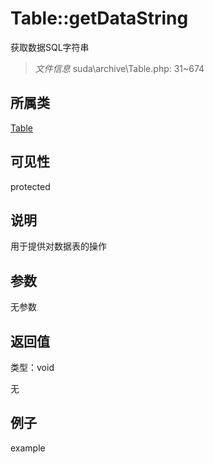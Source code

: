 # Table::getDataString

获取数据SQL字符串

> *文件信息* suda\archive\Table.php: 31~674

## 所属类 

[Table](../Table.md)

## 可见性

 protected 

## 说明


用于提供对数据表的操作



## 参数


无参数


## 返回值

类型：void

无



## 例子

example